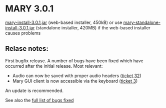 # MARY 3.0.1

[mary-install-3.0.1.jar](http://mary.dfki.de/download/mary-install-3.0.1.jar) (web-based installer, 450kB) or use [mary-standalone-install-3.0.1.jar](http://mary.dfki.de/download/mary-standalone-install-3.0.1.jar) (standalone installer, 420MB) if the web-based installer causes problems

## Relase notes:

First bugfix release.
A number of bugs have been fixed which have occurred after the initial release.
Most relevant:

* Audio can now be saved with proper audio headers ([ticket 32](http://mary.opendfki.de/ticket/32))
* Mary GUI client is now accessible via the keyboard ([ticket 3](http://mary.opendfki.de/ticket/3))

An update is recommended.

See also the [full list of bugs fixed](http://mary.opendfki.de/query?status=closed&amp;milestone=3.0.1&amp;order=priority)
